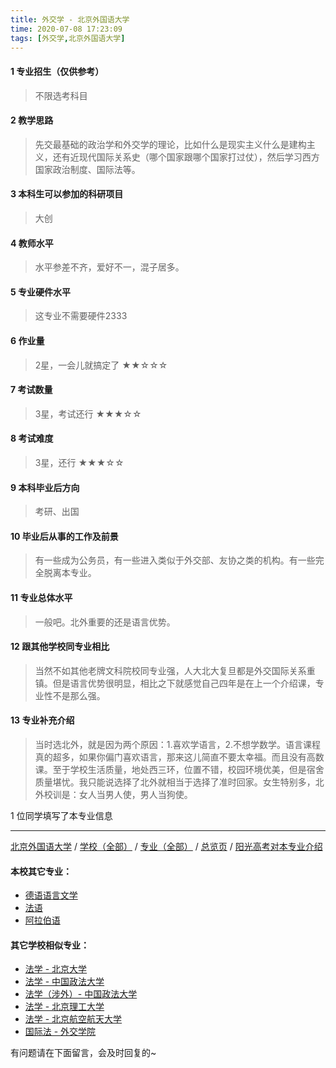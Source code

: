 ```yaml
---
title: 外交学 - 北京外国语大学
time: 2020-07-08 17:23:09
tags: [外交学,北京外国语大学]
---
```

#### 1 专业招生（仅供参考）  
> 不限选考科目 


#### 2 教学思路
> 先交最基础的政治学和外交学的理论，比如什么是现实主义什么是建构主义，还有近现代国际关系史（哪个国家跟哪个国家打过仗），然后学习西方国家政治制度、国际法等。


#### 3 本科生可以参加的科研项目
> 大创


#### 4 教师水平
> 水平参差不齐，爱好不一，混子居多。


#### 5 专业硬件水平
> 这专业不需要硬件2333


#### 6 作业量
> 2星，一会儿就搞定了
★★☆☆☆


#### 7 考试数量
> 3星，考试还行
★★★☆☆


#### 8 考试难度
> 3星，还行
★★★☆☆


#### 9 本科毕业后方向
> 考研、出国


#### 10 毕业后从事的工作及前景
> 有一些成为公务员，有一些进入类似于外交部、友协之类的机构。有一些完全脱离本专业。


#### 11 专业总体水平
> 一般吧。北外重要的还是语言优势。


#### 12 跟其他学校同专业相比
> 当然不如其他老牌文科院校同专业强，人大北大复旦都是外交国际关系重镇。但是语言优势很明显，相比之下就感觉自己四年是在上一个介绍课，专业性不是那么强。


#### 13 专业补充介绍
> 当时选北外，就是因为两个原因：1.喜欢学语言，2.不想学数学。语言课程真的超多，如果你偏门喜欢语言，那来这儿简直不要太幸福。而且没有高数课。至于学校生活质量，地处西三环，位置不错，校园环境优美，但是宿舍质量堪忧。我只能说选择了北外就相当于选择了准时回家。女生特别多，北外校训是：女人当男人使，男人当狗使。

1 位同学填写了本专业信息
***
[北京外国语大学](https://univgo.github.io/2020/07/08/北京外国语大学) / [学校（全部）](https://univgo.github.io/2020/07/08/3efa6bcca419) / [专业（全部）](https://univgo.github.io/2020/07/08/2d4c6d3552c2) / [总览页](https://univgo.github.io/2020/07/08/445daeb4fa00) / [阳光高考对本专业介绍](http://gaokao.chsi.com.cn/sch/zyk/view.do?schId=73394614&specId=73383211)
#### 本校其它专业：
- [德语语言文学](https://univgo.github.io/2020/07/08/fe641906d789)
- [法语](https://univgo.github.io/2020/07/08/e666d920c112)
- [阿拉伯语](https://univgo.github.io/2020/07/08/9b03fdebe75d)

#### 其它学校相似专业：
- [法学 - 北京大学](https://univgo.github.io/2020/07/08/67bf7fc84283)
- [法学 - 中国政法大学](https://univgo.github.io/2020/07/08/b7701ed3cb8f)
- [法学（涉外）- 中国政法大学](https://univgo.github.io/2020/07/08/efa227dc5624)
- [法学 - 北京理工大学](https://univgo.github.io/2020/07/08/a1edd0b533fb)
- [法学 - 北京航空航天大学](https://univgo.github.io/2020/07/08/fc471907e297)
- [国际法 - 外交学院](https://univgo.github.io/2020/07/08/041f7cb60325)


有问题请在下面留言，会及时回复的~
